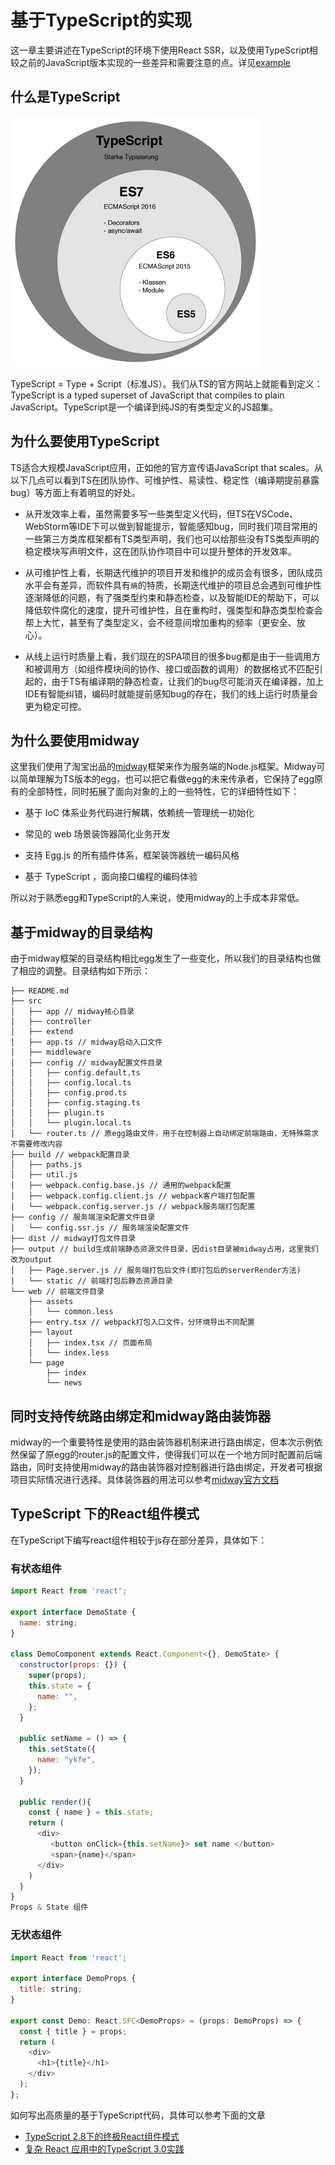 # 基于TypeScript的实现

这一章主要讲述在TypeScript的环境下使用React SSR，以及使用TypeScript相较之前的JavaScript版本实现的一些差异和需要注意的点。详见[example](https://github.com/ykfe/egg-react-ssr/tree/dev/example/ssr-with-ts)

## 什么是TypeScript

![](../image/TypeScript.png)

TypeScript = Type + Script（标准JS）。我们从TS的官方网站上就能看到定义：TypeScript is a typed superset of JavaScript that compiles to plain JavaScript。TypeScript是一个编译到纯JS的有类型定义的JS超集。

## 为什么要使用TypeScript

TS适合大规模JavaScript应用，正如他的官方宣传语JavaScript that scales。从以下几点可以看到TS在团队协作、可维护性、易读性、稳定性（编译期提前暴露bug）等方面上有着明显的好处。

- 从开发效率上看，虽然需要多写一些类型定义代码，但TS在VSCode、WebStorm等IDE下可以做到智能提示，智能感知bug，同时我们项目常用的一些第三方类库框架都有TS类型声明，我们也可以给那些没有TS类型声明的稳定模块写声明文件，这在团队协作项目中可以提升整体的开发效率。

- 从可维护性上看，长期迭代维护的项目开发和维护的成员会有很多，团队成员水平会有差异，而软件具有`熵`的特质，长期迭代维护的项目总会遇到可维护性逐渐降低的问题，有了强类型约束和静态检查，以及智能IDE的帮助下，可以降低软件腐化的速度，提升可维护性，且在重构时，强类型和静态类型检查会帮上大忙，甚至有了类型定义，会不经意间增加重构的频率（更安全、放心）。

- 从线上运行时质量上看，我们现在的SPA项目的很多bug都是由于一些调用方和被调用方（如组件模块间的协作、接口或函数的调用）的数据格式不匹配引起的，由于TS有编译期的静态检查，让我们的bug尽可能消灭在编译器，加上IDE有智能纠错，编码时就能提前感知bug的存在，我们的线上运行时质量会更为稳定可控。

## 为什么要使用midway

这里我们使用了淘宝出品的[midway](https://midwayjs.org/midway/guide.html#%E5%88%9B%E5%BB%BA%E6%96%B0%E5%BA%94%E7%94%A8)框架来作为服务端的Node.js框架。Midway可以简单理解为TS版本的egg，也可以把它看做egg的未来传承者，它保持了egg原有的全部特性，同时拓展了面向对象的上的一些特性，它的详细特性如下：

- 基于 IoC 体系业务代码进行解耦，依赖统一管理统一初始化

- 常见的 web 场景装饰器简化业务开发

- 支持 Egg.js 的所有插件体系，框架装饰器统一编码风格

- 基于 TypeScript ，面向接口编程的编码体验

所以对于熟悉egg和TypeScript的人来说，使用midway的上手成本非常低。

## 基于midway的目录结构

由于midway框架的目录结构相比egg发生了一些变化，所以我们的目录结构也做了相应的调整。目录结构如下所示：

```
├── README.md
├── src
│   ├── app // midway核心目录
│   ├── controller
│   ├── extend
│   ├── app.ts // midway启动入口文件
│   ├── middleware
│   ├── config // midway配置文件目录
│   │   ├── config.default.ts
│   │   ├── config.local.ts
│   │   ├── config.prod.ts
│   │   ├── config.staging.ts
│   │   ├── plugin.ts
│   │   └── plugin.local.ts
│   └── router.ts // 原egg路由文件，用于在控制器上自动绑定前端路由，无特殊需求不需要修改内容
├── build // webpack配置目录
│   ├── paths.js
│   ├── util.js
│   ├── webpack.config.base.js // 通用的webpack配置
│   ├── webpack.config.client.js // webpack客户端打包配置
│   └── webpack.config.server.js // webpack服务端打包配置
├── config // 服务端渲染配置文件目录
│   └── config.ssr.js // 服务端渲染配置文件
├── dist // midway打包文件目录
├── output // build生成前端静态资源文件目录，因dist目录被midway占用，这里我们改为output
│   ├── Page.server.js // 服务端打包后文件(即打包后的serverRender方法)
│   └── static // 前端打包后静态资源目录
└── web // 前端文件目录
    ├── assets
    │   └── common.less
    ├── entry.tsx // webpack打包入口文件，分环境导出不同配置
    ├── layout
    │   ├── index.tsx // 页面布局
    │   └── index.less
    └── page
        ├── index
        └── news
```

## 同时支持传统路由绑定和midway路由装饰器

midway的一个重要特性是使用的路由装饰器机制来进行路由绑定，但本次示例依然保留了原egg的router.js的配置文件，使得我们可以在一个地方同时配置前后端路由，同时支持使用midway的路由装饰器对控制器进行路由绑定，开发者可根据项目实际情况进行选择。具体装饰器的用法可以参考[midway官方文档](https://midwayjs.org/midway/guide.html#%E8%B7%AF%E7%94%B1%E8%A3%85%E9%A5%B0%E5%99%A8)

## TypeScript 下的React组件模式

在TypeScript下编写react组件相较于js存在部分差异，具体如下：

### 有状态组件

```js
import React from 'react';

export interface DemoState {
  name: string;
}

class DemoComponent extends React.Component<{}, DemoState> {
  constructor(props: {}) {
    super(props);
    this.state = {
      name: "",
    };
  }

  public setName = () => {
    this.setState({
      name: "ykfe",
    });
  }
  
  public render(){
    const { name } = this.state;
    return (
      <div>
         <button onClick={this.setName}> set name </button>
         <span>{name}</span>
      </div>
    )
  }
}
Props & State 组件

```
### 无状态组件

```js
import React from 'react';

export interface DemoProps {
  title: string;
}

export const Demo: React.SFC<DemoProps> = (props: DemoProps) => {
  const { title } = props;
  return (
    <div>
      <h1>{title}</h1>
    </div>
  );
};

```

如何写出高质量的基于TypeScript代码，具体可以参考下面的文章

- [TypeScript 2.8下的终极React组件模式](https://juejin.im/post/5b07caf16fb9a07aa83f2977)
- [复杂 React 应用中的TypeScript 3.0实践](https://zhuanlan.zhihu.com/p/42141179)

